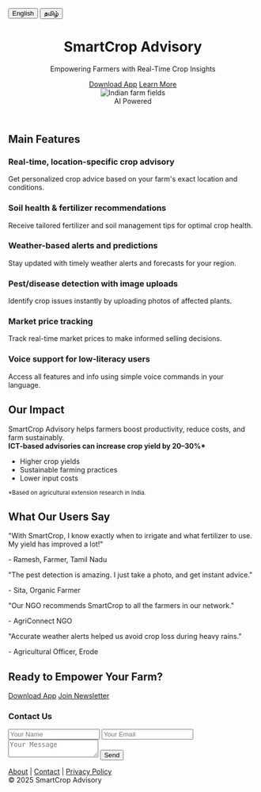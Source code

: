 <!DOCTYPE html>
<html lang="en">
<head>
  <meta charset="UTF-8">
  <meta name="viewport" content="width=device-width, initial-scale=1">
  <title>SmartCrop Advisory</title>
  <link rel="stylesheet" href="https://cdnjs.cloudflare.com/ajax/libs/font-awesome/6.4.0/css/all.min.css">
  <link href="https://fonts.googleapis.com/css?family=Montserrat:700,400&display=swap" rel="stylesheet">
  <link rel="stylesheet" href="styles.css">
</head>
<body>
  <!-- Language Toggle -->
  <div class="lang-toggle">
    <button id="en-btn" class="active">English</button>
    <button id="ta-btn">தமிழ்</button>
  </div>
  
  <!-- Header / Hero Section -->
  <header class="hero">
    <div class="hero-bg"></div>
    <div class="container hero-content">
      <h1 id="app-name">SmartCrop Advisory</h1>
      <p id="tagline">Empowering Farmers with Real-Time Crop Insights</p>
      <div class="cta-buttons">
        <a href="#" class="btn primary">Download App</a>
        <a href="#features" class="btn secondary">Learn More</a>
      </div>
    </div>
    <div class="hero-illustration">
      <img src="https://images.unsplash.com/photo-1506744038136-46273834b3fb?auto=format&fit=crop&w=800&q=80" alt="Indian farm fields" />
      <div class="ai-graphic">
        <i class="fas fa-robot fa-3x"></i>
        <span>AI Powered</span>
      </div>
    </div>
  </header>
  
  <!-- Features Section -->
  <section class="features" id="features">
    <div class="container">
      <h2>Main Features</h2>
      <div class="features-grid">
        <div class="feature-card">
          <i class="fas fa-broadcast-tower feature-icon animate"></i>
          <h3>Real-time, location-specific crop advisory</h3>
          <p>Get personalized crop advice based on your farm's exact location and conditions.</p>
        </div>
        <div class="feature-card">
          <i class="fas fa-seedling feature-icon animate"></i>
          <h3>Soil health & fertilizer recommendations</h3>
          <p>Receive tailored fertilizer and soil management tips for optimal crop health.</p>
        </div>
        <div class="feature-card">
          <i class="fas fa-cloud-sun feature-icon animate"></i>
          <h3>Weather-based alerts and predictions</h3>
          <p>Stay updated with timely weather alerts and forecasts for your region.</p>
        </div>
        <div class="feature-card">
          <i class="fas fa-bug feature-icon animate"></i>
          <h3>Pest/disease detection with image uploads</h3>
          <p>Identify crop issues instantly by uploading photos of affected plants.</p>
        </div>
        <div class="feature-card">
          <i class="fas fa-rupee-sign feature-icon animate"></i>
          <h3>Market price tracking</h3>
          <p>Track real-time market prices to make informed selling decisions.</p>
        </div>
        <div class="feature-card">
          <i class="fas fa-microphone feature-icon animate"></i>
          <h3>Voice support for low-literacy users</h3>
          <p>Access all features and info using simple voice commands in your language.</p>
        </div>
      </div>
    </div>
  </section>
  
  <!-- Impact Section -->
  <section class="impact">
    <div class="container">
      <h2>Our Impact</h2>
      <p>
        SmartCrop Advisory helps farmers boost productivity, reduce costs, and farm sustainably.
        <br>
        <strong>ICT-based advisories can increase crop yield by 20–30%*</strong>
      </p>
      <ul class="impact-list">
        <li><i class="fas fa-arrow-up"></i> Higher crop yields</li>
        <li><i class="fas fa-leaf"></i> Sustainable farming practices</li>
        <li><i class="fas fa-wallet"></i> Lower input costs</li>
      </ul>
      <small>*Based on agricultural extension research in India.</small>
    </div>
  </section>
  
  <!-- Testimonials Section -->
  <section class="testimonials">
    <div class="container">
      <h2>What Our Users Say</h2>
      <div class="testimonials-grid">
        <div class="testimonial-card">
          <p>"With SmartCrop, I know exactly when to irrigate and what fertilizer to use. My yield has improved a lot!"</p>
          <span>- Ramesh, Farmer, Tamil Nadu</span>
        </div>
        <div class="testimonial-card">
          <p>"The pest detection is amazing. I just take a photo, and get instant advice."</p>
          <span>- Sita, Organic Farmer</span>
        </div>
        <div class="testimonial-card">
          <p>"Our NGO recommends SmartCrop to all the farmers in our network."</p>
          <span>- AgriConnect NGO</span>
        </div>
        <div class="testimonial-card">
          <p>"Accurate weather alerts helped us avoid crop loss during heavy rains."</p>
          <span>- Agricultural Officer, Erode</span>
        </div>
      </div>
    </div>
  </section>
  
  <!-- Call-to-Action & Contact Section -->
  <section class="cta-contact">
    <div class="container cta-contact-flex">
      <div>
        <h2>Ready to Empower Your Farm?</h2>
        <a href="#" class="btn primary">Download App</a>
        <a href="#" class="btn secondary">Join Newsletter</a>
      </div>
      <form class="contact-form">
        <h3>Contact Us</h3>
        <input type="text" placeholder="Your Name" required>
        <input type="email" placeholder="Your Email" required>
        <textarea placeholder="Your Message"></textarea>
        <button type="submit" class="btn primary">Send</button>
      </form>
    </div>
  </section>
  
  <!-- Footer -->
  <footer>
    <div class="container footer-flex">
      <div>
        <a href="#">About</a> | 
        <a href="#">Contact</a> | 
        <a href="#">Privacy Policy</a>
      </div>
      <div class="footer-social">
        <a href="#"><i class="fab fa-facebook" aria-label="Facebook"></i></a>
        <a href="#"><i class="fab fa-x-twitter" aria-label="Twitter"></i></a>
        <a href="#"><i class="fab fa-youtube" aria-label="YouTube"></i></a>
      </div>
      <div>
        <span>&copy; 2025 SmartCrop Advisory</span>
      </div>
    </div>
  </footer>
  
  <!-- Optional: Simple Animation Script for Feature Icons -->
  <script>
    // Animate feature icons on scroll
    const icons = document.querySelectorAll('.feature-icon');
    const observer = new IntersectionObserver((entries) => {
      entries.forEach(entry => {
        if(entry.isIntersecting) {
          entry.target.classList.add('show');
        }
      });
    }, { threshold: 0.3 });
    icons.forEach(icon => observer.observe(icon));

    // Language toggle mockup (replace content in real app)
    document.getElementById('en-btn').onclick = function() {
      document.getElementById('app-name').textContent = 'SmartCrop Advisory';
      document.getElementById('tagline').textContent = 'Empowering Farmers with Real-Time Crop Insights';
      this.classList.add('active');
      document.getElementById('ta-btn').classList.remove('active');
    }
    document.getElementById('ta-btn').onclick = function() {
      document.getElementById('app-name').textContent = 'ஸ்மார்ட் கிராப் அறிவுரை';
      document.getElementById('tagline').textContent = 'உண்மையான பயிர் அறிவுரைகளுடன் விவசாயிகளை சக்தி வாய்ந்தவராக்குங்கள்';
      this.classList.add('active');
      document.getElementById('en-btn').classList.remove('active');
    }
  </script>
</body>
</html>
